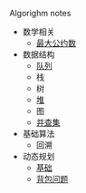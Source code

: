 Algorighm notes

* 数学相关
  * [最大公约数](./basic_math/readme.md)
* 数据结构
  * [队列](./data_structure/queue/readme.md)
  * 栈
  * 树
  * [堆](./data_structure/heap/readme.md)
  * 图
  * [并查集](./data_structure/disjoint/readme.md)
* 基础算法
  * 回溯
* 动态规划
  * [基础](./dynamic_programming/readme.md)
  * [背包问题](./dynamic_programming/readme.md#背包)


